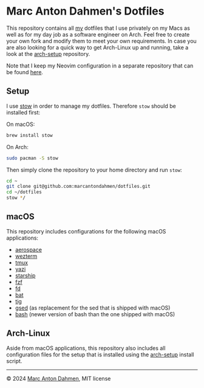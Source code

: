 # Marc Anton Dahmen's Dotfiles

This repository contains all [my](https://marcdahmen.de) dotfiles that I use privately on my Macs as well as for my day job as a software engineer on Arch. Feel free to create your own fork and modify them to meet your own requirements. In case you are also looking for a quick way to get Arch-Linux up and running, take a look at the [arch-setup](https://github.com/marcantondahmen/arch-setup) repository.

Note that I keep my Neovim configuration in a separate repository that can be found [here](https://github.com/marcantondahmen/nvim-config).

## Setup

I use [stow](https://www.gnu.org/software/stow/) in order to manage my dotfiles. Therefore `stow` should be installed first:

On macOS:

```bash
brew install stow
```

On Arch:

```bash
sudo pacman -S stow
```

Then simply clone the repository to your home directory and run `stow`:

```bash
cd ~
git clone git@github.com:marcantondahmen/dotfiles.git
cd ~/dotfiles
stow */
```

## macOS

This repository includes configurations for the following macOS applications:

- [aerospace](https://github.com/nikitabobko/AeroSpace)
- [wezterm](https://wezfurlong.org/wezterm/index.html)
- [tmux](https://github.com/tmux/tmux)
- [yazi](https://github.com/sxyazi/yazi)
- [starship](https://starship.rs)
- [fzf](https://github.com/junegunn/fzf)
- [fd](https://github.com/sharkdp/fd)
- [bat](https://github.com/sharkdp/bat)
- [tig](https://jonas.github.io/tig/)
- [gsed](https://formulae.brew.sh/formula/gnu-sed) (as replacement for the sed that is shipped with macOS)
- [bash](https://formulae.brew.sh/formula/bash) (newer version of bash than the one shipped with macOS)

## Arch-Linux

Aside from macOS applications, this repository also includes all configuration files for the setup that is installed using the [arch-setup](https://github.com/marcantondahmen/arch-setup) install script.

---

&copy; 2024 [Marc Anton Dahmen](https://marcdahmen.de), MIT license
